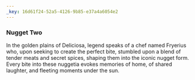 ```yaml
---
_key: 16d61f24-52a5-4126-9b85-e37a4a6054e2
---
```


### Nugget Two

In the golden plains of Deliciosa, legend speaks of a chef named Fryerius who, upon seeking to create the perfect bite, stumbled upon a blend of tender meats and secret spices, shaping them into the iconic nugget form. Every bite into these nuggetia evokes memories of home, of shared laughter, and fleeting moments under the sun.
